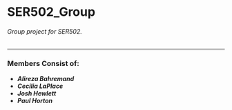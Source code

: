 # SER502_Group
###### Group project for SER502.
---
### Members Consist of:

* ***Alireza Bahremand***
* ***Cecilia LaPlace***
* ***Josh Hewlett***
* ***Paul Horton***
